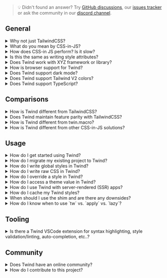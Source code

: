 > 💡 Didn't found an answer? Try [GitHub discussions](https://github.com/tw-in-js/twind/discussions), our [issues tracker](https://github.com/tw-in-js/twind/issues) or ask the community in our [discord channel](https://discord.com/invite/2aP5NkszvD).

## General

<details><summary>Why not just TailwindCSS?</summary>
Coming soon...
</details>

<details><summary>What do you mean by CSS-in-JS?</summary>
Coming soon...
</details>

<details><summary>How does CSS-in JS perform? Is it slow? </summary>
Coming soon...
</details>

<details><summary>Is this the same as writing style attributes?</summary>
Coming soon...
</details>

<details><summary>Does Twind work with XYZ framework or library?</summary>
If your project uses JavaScript/TypeScript, it should work with Twind. This includes vanilla JavaScript/TypeScript, React, React Native, Vue, Angular, Solid, AlpineJS, NextJS, Gatsby, Nuxt, 11ty, and virtually any other JavaScript framework.

Please note that usage with some frameworks, including SSR frameworks, requires additional configuration. We've put together several [recipes](#) and [example apps](#) to get you started: 

Server Rendered Apps (SSR)- [https://twind.dev/docs/modules/twind_server.html](https://twind.dev/docs/modules/twind_server.
</details>

<details><summary>How is browser support for Twind?</summary>
Twind works with all major browsers, but requires a polyfill for IE11 and some older browsers. We've put together a [Browser Support](https://twind.dev/docs/handbook/getting-started/browser-support.html) page in the docs with detailed information.
</details>

<details><summary>Does Twind support dark mode?</summary>
Coming soon...
</details>

<details><summary>Does Twind support Tailwind V2 colors?</summary>
Yes, but with a little extra configuration. You can find usage instructions [in the docs](https://twind.dev/docs/modules/twind_colors.html).
</details>

<details><summary>Does Twind support TypeScript?</summary>
Coming soon...
</details>

## Comparisons

<details><summary>How is Twind different from TailwindCSS?</summary>
Coming soon...
</details>

<details><summary>Does Twind maintain feature parity with TailwindCSS?</summary>
Coming soon...
</details>

<details><summary>How is Twind different from twin.macro? </summary>
Coming soon...
</details>

<details><summary>How is Twind different from other CSS-in-JS solutions?</summary>
Coming soon...
</details>

## Usage
<details><summary>How do I get started using Twind? </summary>

We've put together a [Quickstart Guide](https://twind.dev/docs/handbook/getting-started.html#quickstart) and [Installation Guide](https://twind.dev/docs/handbook/getting-started/installation.html) guide to get you up in running in under a minute. 
</details>

<details><summary>How do I migrate my existing project to Twind?</summary>
Coming soon...
</details>

<details><summary>How do I write global styles in Twind?</summary>
Coming soon...
</details>

<details><summary>How do I write raw CSS in Twind?</summary>

Tailwind provides a `twind/css` package to help you incorporate raw CSS into your project. This package exposes a  `css` function that lets you define your CSS using JavaScript object notation. [Learn more in the docs](https://twind.dev/docs/modules/twind_css.html).

</details>

<details><summary>How do I override a style in Twind?</summary>
Coming soon...
</details>
<details><summary>How do I access a theme value in Twind?</summary>

The  `twind/css` package exposes a `theme` helper for use with the `css` function. [View the docs](https://twind.dev/docs/modules/twind.html#theme-helper) here.

</details>

<details><summary>How do I use Twind with server-rendered (SSR) apps?</summary>

Twind provides a `twind/server` package to assist with static extraction needed for SSR apps. [Learn more in the docs.](https://twind.dev/docs/modules/twind_server.html)

There is also a working [example Next App](https://github.com/tw-in-js/example-next) to get you up in running.
</details>

<details><summary>How do I cache my Twind styles?</summary>
Coming soon...
</details>

<details><summary>When should I use the shim and are there any downsides?</summary>

The purpose of the shim is to allow you to take advantage of Twind without the use of the `tw` function. This is useful for certain situations:
- You are incrementally refactoring an existing Tailwind app.
- You just want to get up and running quickly (prototyping)

There could be performance implications of using the shim on large or highly dynamic apps due to it's requirement to parse entire class attributes. However, these differences should be negligable for most static sites.

[Learn more in the docs.](https://twind.dev/docs/modules/twind_shim.html)
</details>

<details><summary>How do I know when to use `tw` vs. `apply` vs. `lazy`?</summary>
Coming soon...
</details>

## Tooling

<details><summary>Is there a Twind VSCode extension for syntax highlighting, style validation/linting, auto-completion, etc..?</summary>
Coming soon...
</details>

## Community

<details><summary>Does Twind have an online community?</summary>

Yes, we are active both on Github Discussions and Discord.
- Github Discussions: [https://github.com/tw-in-js/twind/discussions](https://github.com/tw-in-js/twind/discussions)
- Link to join Discord server: [https://discord.com/invite/2aP5NkszvD](https://discord.com/invite/2aP5NkszvD)
</details>

<details><summary>How do I contribute to this project?</summary>

Hey, we're glad you'd like to contribute! We've put together a [Contributing Guide](https://twind.dev/docs/handbook/advanced/contributing.html) to get you started. 
</details>

